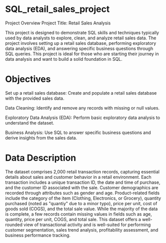 # SQL_retail_sales_project


Project Overview
Project Title: Retail Sales Analysis

This project is designed to demonstrate SQL skills and techniques typically used by data analysts to explore, clean, and analyze retail sales data. The project involves setting up a retail sales database, performing exploratory data analysis (EDA), and answering specific business questions through SQL queries. This project is ideal for those who are starting their journey in data analysis and want to build a solid foundation in SQL.

# Objectives
Set up a retail sales database: Create and populate a retail sales database with the provided sales data.

Data Cleaning: Identify and remove any records with missing or null values.

Exploratory Data Analysis (EDA): Perform basic exploratory data analysis to understand the dataset.

Business Analysis: Use SQL to answer specific business questions and derive insights from the sales data.

# Data Description 
The dataset comprises 2,000 retail transaction records, capturing essential details about sales and customer behavior in a retail environment. Each transaction includes a unique transaction ID, the date and time of purchase, and the customer ID associated with the sale. Customer demographics are recorded through attributes such as gender and age. Product-related fields include the category of the item (Clothing, Electronics, or Grocery), quantity purchased (noted as "quantiy" due to a minor typo), price per unit, cost of goods sold (COGS), and the total sale value. While the majority of the data is complete, a few records contain missing values in fields such as age, quantity, price per unit, COGS, and total sale. This dataset offers a well-rounded view of transactional activity and is well-suited for performing customer segmentation, sales trend analysis, profitability assessment, and business performance tracking.
